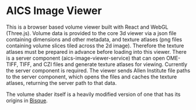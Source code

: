 # AICS Image Viewer

This is a browser based volume viewer built with React and WebGL (Three.js).
Volume data is provided to the core 3d viewer via a json file containing dimensions and other metadata, and texture atlases (png files containing volume slices tiled across the 2d image).
Therefore the texture atlases must be prepared in advance before loading into this viewer.
There is a server component (aics-image-viewer-service) that can open OME-TIFF, TIFF, and CZI files and generate texture atlases for viewing.  Currently the server component is required.  The viewer sends Allen Institute file paths to the server component, which opens the files and caches the texture atlases, returning the server path to that data.

The volume shader itself is a heavily modified version of one that has its origins in [Bisque](http://bioimage.ucsb.edu/bisque).


